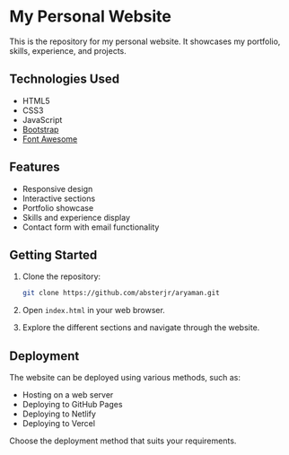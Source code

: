 
# My Personal Website

This is the repository for my personal website. It showcases my portfolio, skills, experience, and projects.

## Technologies Used

- HTML5
- CSS3
- JavaScript
- [Bootstrap](https://getbootstrap.com)
- [Font Awesome](https://fontawesome.com)

## Features

- Responsive design
- Interactive sections
- Portfolio showcase
- Skills and experience display
- Contact form with email functionality

## Getting Started

1. Clone the repository:

   ```bash
   git clone https://github.com/absterjr/aryaman.git
   ```

2. Open `index.html` in your web browser.

3. Explore the different sections and navigate through the website.

## Deployment

The website can be deployed using various methods, such as:

- Hosting on a web server
- Deploying to GitHub Pages
- Deploying to Netlify
- Deploying to Vercel

Choose the deployment method that suits your requirements.

